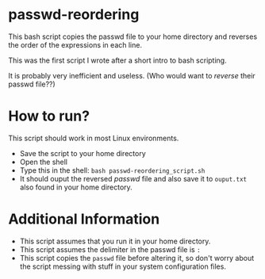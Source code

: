 # passwd-reordering
This bash script copies the passwd file to your home directory and reverses the order of the expressions in each line.

This was the first script I wrote after a short intro to bash scripting.

It is probably very inefficient and useless. (Who would want to *reverse* their passwd file??) 

# How to run?
This script should work in most Linux environments.
- Save the script to your home directory
- Open the shell
- Type this in the shell: `bash passwd-reordering_script.sh `
- It should ouput the reversed *passwd* file and also save it to `ouput.txt` also found in your home directory.

# Additional Information
- This script assumes that you run it in your home directory.
- This script assumes the delimiter in the passwd file is `:`
- This script copies the `passwd` file before altering it, so don't worry about the script messing with stuff in your system configuration files.


